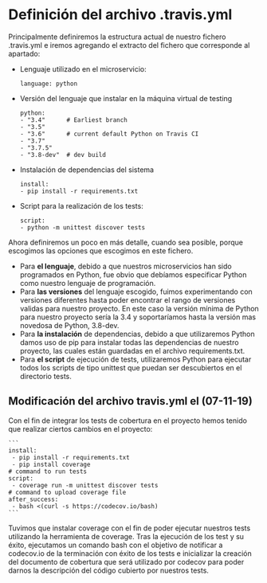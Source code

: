 
# Definición del archivo .travis.yml

Principalmente definiremos la estructura actual de nuestro fichero .travis.yml e iremos agregando el extracto del fichero que corresponde al apartado:
 
 * Lenguaje utilizado en el microservicio:
 
    ```
    language: python 
    ```
 
 * Versión del lenguaje que instalar en la máquina virtual de testing
	```
	python:
	- "3.4"      # Earliest branch
	- "3.5"
	- "3.6"      # current default Python on Travis CI
	- "3.7"
	- "3.7.5"
	- "3.8-dev"  # dev build
	```

 * Instalación de dependencias del sistema
 
	```
	install:
	- pip install -r requirements.txt
	```

 * Script para la realización de los tests:
 
	```
    script:
	- python -m unittest discover tests
	```

Ahora definiremos un poco en más detalle, cuando sea posible, porque escogimos las opciones que escogimos en este fichero.

 * Para **el lenguaje**, debido a que nuestros microservicios han sido programados en Python, fue obvio que debíamos especificar Python como nuestro lenguaje de programación.
 * Para **las versiones** del lenguaje escogido, fuimos experimentando con versiones diferentes hasta poder encontrar el rango de versiones validas para nuestro proyecto. En este caso la versión mínima de Python para nuestro proyecto sería la 3.4 y soportaríamos hasta la versión mas novedosa de Python, 3.8-dev.
 * Para **la instalación** de dependencias, debido a que utilizaremos Python damos uso de pip para instalar todas las dependencias de nuestro proyecto, las cuales están guardadas en el archivo requirements.txt.
 * Para **el script** de ejecución de tests, utilizaremos Python para ejecutar todos los scripts de tipo unittest que puedan ser descubiertos en el directorio tests.

## Modificación del archivo travis.yml el (07-11-19)

Con el fin de integrar los tests de cobertura en el proyecto hemos tenido que realizar ciertos cambios en el proyecto:

	```
	install:
	 - pip install -r requirements.txt
	 - pip install coverage
	# command to run tests
	script:
	 - coverage run -m unittest discover tests
	# command to upload coverage file
	after_success:
	 - bash <(curl -s https://codecov.io/bash)
	```

Tuvimos que instalar coverage con el fin de poder ejecutar nuestros tests utilizando la herramienta de coverage. Tras la ejecución de los test y su éxito, ejecutamos un comando bash con el objetivo de notificar a codecov.io de la terminación con éxito de los tests e inicializar la creación del documento de cobertura que será utilizado por codecov para poder darnos la descripción del código cubierto por nuestros tests.








